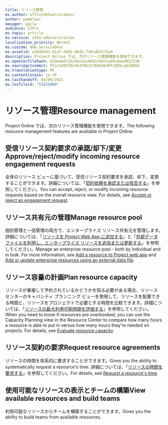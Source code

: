 ```yaml
---
title: リソース管理
ms.author: office365servicedesc
author: pamelaar
manager: gailw
audience: ITPro
ms.topic: article
ms.service: o365-administration
localization_priority: Normal
ms.custom: Adm_ServiceDesc
ms.assetid: a16d95d3-61af-4481-9bd2-f20cd02275a9
description: Project Online では、次のリソース管理機能を使用できます。
ms.openlocfilehash: 62b64e672dc9acb1e86415d47cad9c8ead053330
ms.sourcegitcommit: 9fac5d9579e3b370b15384b36d0f1805cab20065
ms.translationtype: MT
ms.contentlocale: ja-JP
ms.lasthandoff: 04/09/2021
ms.locfileid: "51651089"
---
```

# <a name="resource-management"></a><span data-ttu-id="7db09-103">リソース管理</span><span class="sxs-lookup"><span data-stu-id="7db09-103">Resource management</span></span>

<span data-ttu-id="7db09-104">Project Online では、次のリソース管理機能を使用できます。</span><span class="sxs-lookup"><span data-stu-id="7db09-104">The following resource management features are available in Project Online.</span></span>
  
## <a name="approverejectmodify-incoming-resource-engagement-requests"></a><span data-ttu-id="7db09-105">受信リソース契約要求の承認/却下/変更</span><span class="sxs-lookup"><span data-stu-id="7db09-105">Approve/reject/modify incoming resource engagement requests</span></span>

<span data-ttu-id="7db09-p101">全体のリソース ビューに基づいて、受信リソース契約要求を承認、却下、変更することができます。詳細については、「[契約依頼を承認または拒否する](https://go.microsoft.com/fwlink/?LinkID=823659&amp;clcid=0x409)」を参照してください。</span><span class="sxs-lookup"><span data-stu-id="7db09-p101">You can accept, reject, or modify incoming resource requests based on the overall resource view. For details, see [Accept or reject an engagement request](https://go.microsoft.com/fwlink/?LinkID=823659&amp;clcid=0x409).</span></span>
  
## <a name="manage-resource-pool"></a><span data-ttu-id="7db09-108">リソース共有元の管理</span><span class="sxs-lookup"><span data-stu-id="7db09-108">Manage resource pool</span></span>

<span data-ttu-id="7db09-p102">個別管理と一括管理の両方で、エンタープライズ リソース共有元を管理します。詳細については、「[リソースを Project Web App に追加する](https://go.microsoft.com/fwlink/?LinkID=823660&amp;clcid=0x409)」と「[外部データ ファイルを利用し、エンタープライズ リソースを追加または更新する](https://go.microsoft.com/fwlink/?LinkID=823661&amp;clcid=0x409)」を参照してください。</span><span class="sxs-lookup"><span data-stu-id="7db09-p102">Manage an enterprise resource pool - both by individual and in bulk. For more information, see [Add a resource to Project web app](https://go.microsoft.com/fwlink/?LinkID=823660&amp;clcid=0x409) and [Add or update enterprise resources using an external data file](https://go.microsoft.com/fwlink/?LinkID=823661&amp;clcid=0x409).</span></span>
  
## <a name="plan-resource-capacity"></a><span data-ttu-id="7db09-111">リソース容量の計画</span><span class="sxs-lookup"><span data-stu-id="7db09-111">Plan resource capacity</span></span>

<span data-ttu-id="7db09-p103">リソースが重複して予約されているかどうかを知る必要がある場合、リソース センターのキャパシティ プランニング ビューを使用して、リソースを配置できる時間と、リソースをプロジェクトで必要とする時間を比較できます。詳細については、「[リソースの最大利用可能時間を評価する](https://go.microsoft.com/fwlink/?LinkID=823662&amp;clcid=0x409)」を参照してください。</span><span class="sxs-lookup"><span data-stu-id="7db09-p103">When you need to know if resources are overbooked, you can use the Capacity Planning view in the Resource Center to compare how many hours a resource is able to put in versus how many hours they're needed on projects. For details, see [Evaluate resource capacity](https://go.microsoft.com/fwlink/?LinkID=823662&amp;clcid=0x409).</span></span>
  
## <a name="request-resource-agreements"></a><span data-ttu-id="7db09-114">リソース契約の要求</span><span class="sxs-lookup"><span data-stu-id="7db09-114">Request resource agreements</span></span>

<span data-ttu-id="7db09-115">リソースの時間を体系的に要求することができます。</span><span class="sxs-lookup"><span data-stu-id="7db09-115">Gives you the ability to systematically request a resource's time.</span></span> <span data-ttu-id="7db09-116">詳細については、「[リソースの時間を要求する](https://go.microsoft.com/fwlink/?LinkID=823663&amp;clcid=0x409)」を参照してください。</span><span class="sxs-lookup"><span data-stu-id="7db09-116">For details, see [Request a resource's time](https://go.microsoft.com/fwlink/?LinkID=823663&amp;clcid=0x409).</span></span>
  
## <a name="view-available-resources-and-build-teams"></a><span data-ttu-id="7db09-117">使用可能なリソースの表示とチームの構築</span><span class="sxs-lookup"><span data-stu-id="7db09-117">View available resources and build teams</span></span>

<span data-ttu-id="7db09-118">利用可能なリソースからチームを構築することができます。</span><span class="sxs-lookup"><span data-stu-id="7db09-118">Gives you the ability to build teams from available resources.</span></span>
  